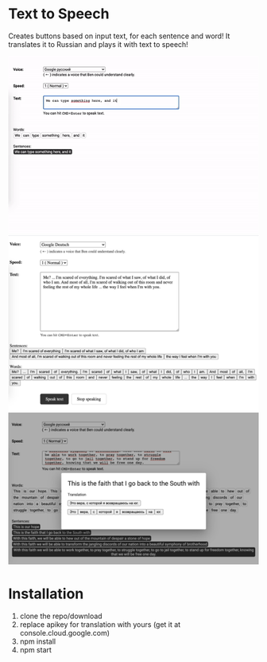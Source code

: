 # Text to Speech
Creates buttons based on input text, for each sentence and word!
It translates it to Russian and plays it with text to speech!

<img src="src/assets/animation.gif">
<img src="src/assets/screenshot.png">
<img src="src/assets/screenshot2.png">

# Installation
1. clone the repo/download
2. replace apikey for translation with yours (get it at console.cloud.google.com)
3. npm install
4. npm start
